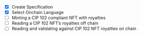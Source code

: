 - [x] Create Specification
- [x] Select Onchain Language
- [ ] Minting a CIP 102 compliant NFT with royalties
- [ ] Reading a CIP 102 NFT’s royalties off chain
- [ ] Reading and validating against CIP 102 NFT royalties on chain